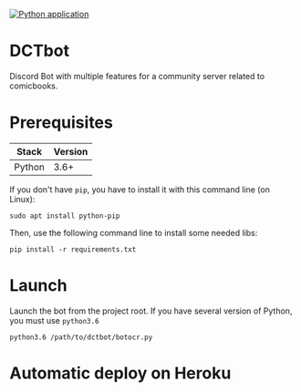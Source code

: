 [![Python application](https://github.com/Sergeileduc/ocr-bot/actions/workflows/python-app.yml/badge.svg)](https://github.com/Sergeileduc/ocr-bot/actions/workflows/python-app.yml)

# DCTbot
Discord Bot with multiple features for a community server related to comicbooks.

# Prerequisites

| Stack        | Version  |
|--------------|----------|
| Python       | 3.6+     |

If you don't have `pip`, you have to install it with this command line (on Linux):
```
sudo apt install python-pip
```

Then, use the following command line to install some needed libs:
```
pip install -r requirements.txt
```

# Launch
Launch the bot from the project root. If you have several version of Python, you must use `python3.6`
```
python3.6 /path/to/dctbot/botocr.py
```

# Automatic deploy on Heroku
